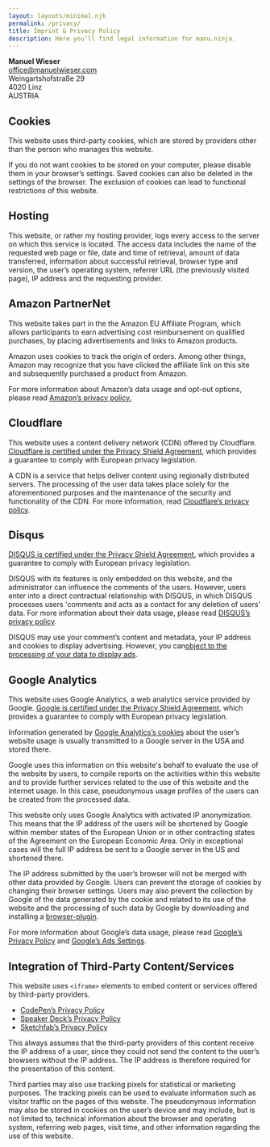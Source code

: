 ```yaml
---
layout: layouts/minimal.njk
permalink: /privacy/
title: Imprint & Privacy Policy
description: Here you’ll find legal information for manu.ninja.
---
```


**Manuel Wieser**<br>
[office@manuelwieser.com](mailto:office@manuelwieser.com)<br>
Weingartshofstraße 29<br>
4020 Linz<br>
AUSTRIA

## Cookies

This website uses third-party cookies, which are stored by providers other than the person who manages this website.

If you do not want cookies to be stored on your computer, please disable them in your browser’s settings. Saved cookies can also be deleted in the settings of the browser. The exclusion of cookies can lead to functional restrictions of this website.

## Hosting

This website, or rather my hosting provider, logs every access to the server on which this service is located. The access data includes the name of the requested web page or file, date and time of retrieval, amount of data transferred, information about successful retrieval, browser type and version, the user’s operating system, referrer URL (the previously visited page), IP address and the requesting provider.

## Amazon PartnerNet

This website takes part in the the Amazon EU Affiliate Program, which allows participants to earn advertising cost reimbursement on qualified purchases, by placing advertisements and links to Amazon products.

Amazon uses cookies to track the origin of orders. Among other things, Amazon may recognize that you have clicked the affiliate link on this site and subsequently purchased a product from Amazon.

For more information about Amazon’s data usage and opt-out options, please read [Amazon’s privacy policy.](https://www.amazon.com/gp/help/customer/display.html?nodeId=201909010.)

## Cloudflare

This website uses a content delivery network (CDN) offered by Cloudflare. [Cloudflare is certified under the Privacy Shield Agreement](https://www.privacyshield.gov/participant?id=a2zt0000000GnZKAA0&status=Active), which provides a guarantee to comply with European privacy legislation.

A CDN is a service that helps deliver content using regionally distributed servers. The processing of the user data takes place solely for the aforementioned purposes and the maintenance of the security and functionality of the CDN. For more information, read [Cloudflare’s privacy policy](https://www.cloudflare.com/security-policy).

## Disqus

[DISQUS is certified under the Privacy Shield Agreement](https://www.privacyshield.gov/participant?id=a2zt0000000TRkEAAW&status=Active), which provides a guarantee to comply with European privacy legislation.

DISQUS with its features is only embedded on this website, and the administrator can influence the comments of the users. However, users enter into a direct contractual relationship with DISQUS, in which DISQUS processes users 'comments and acts as a contact for any deletion of users' data. For more information about their data usage, please read [DISQUS’s privacy policy](https://help.disqus.com/terms-and-policies/disqus-privacy-policy).

DISQUS may use your comment’s content and metadata, your IP address and cookies to display advertising. However, you can[object to the processing of your data to display ads](https://disqus.com/data-sharing-settings).

## Google Analytics

This website uses Google Analytics, a web analytics service provided by Google. [Google is certified under the Privacy Shield Agreement](https://www.privacyshield.gov/participant?id=a2zt000000001L5AAI&status=Active), which provides a guarantee to comply with European privacy legislation.

Information generated by [Google Analytics’s cookies](https://developers.google.com/analytics/devguides/collection/analyticsjs/cookie-usage) about the user’s website usage is usually transmitted to a Google server in the USA and stored there.

Google uses this information on this website's behalf to evaluate the use of the website by users, to compile reports on the activities within this website and to provide further services related to the use of this website and the internet usage. In this case, pseudonymous usage profiles of the users can be created from the processed data.

This website only uses Google Analytics with activated IP anonymization. This means that the IP address of the users will be shortened by Google within member states of the European Union or in other contracting states of the Agreement on the European Economic Area. Only in exceptional cases will the full IP address be sent to a Google server in the US and shortened there.

The IP address submitted by the user’s browser will not be merged with other data provided by Google. Users can prevent the storage of cookies by changing their browser settings. Users may also prevent the collection by Google of the data generated by the cookie and related to its use of the website and the processing of such data by Google by downloading and installing a [browser-plugin](https://tools.google.com/dlpage/gaoptout).

For more information about Google’s data usage, please read [Google’s Privacy Policy](https://policies.google.com/technologies/ads) and [Google’s Ads Settings](https://adssettings.google.com/authenticated).

## Integration of Third-Party Content/Services

This website uses `<iframe>` elements to embed content or services offered by third-party providers.

*   [CodePen’s Privacy Policy](https://blog.codepen.io/legal/privacy/)
*   [Speaker Deck’s Privacy Policy](https://speakerdeck.com/privacy)
*   [Sketchfab’s Privacy Policy](https://sketchfab.com/privacy)

This always assumes that the third-party providers of this content receive the IP address of a user, since they could not send the content to the user’s browsers without the IP address. The IP address is therefore required for the presentation of this content.

Third parties may also use tracking pixels for statistical or marketing purposes. The tracking pixels can be used to evaluate information such as visitor traffic on the pages of this website. The pseudonymous information may also be stored in cookies on the user’s device and may include, but is not limited to, technical information about the browser and operating system, referring web pages, visit time, and other information regarding the use of this website.
